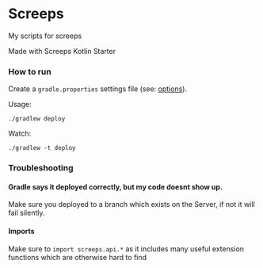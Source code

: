 # Screeps

My scripts for screeps

Made with Screeps Kotlin Starter

### How to run

Create a `gradle.properties` settings file (see: [options](https://github.com/exaV/screeps-kotlin-starter)).

Usage:

    ./gradlew deploy

Watch:

    ./gradlew -t deploy


### Troubleshooting

#### Gradle says it deployed correctly, but my code doesnt show up.
  Make sure you deployed to a branch which exists on the Server, if not it will fail silently.

#### Imports
Make sure to `import screeps.api.*` as it includes many useful extension functions which are otherwise hard to find
